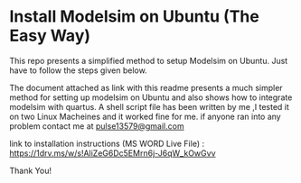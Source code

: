 # Install Modelsim on Ubuntu (The Easy Way)

This repo presents a simplified method to setup Modelsim on Ubuntu. Just have to follow the steps given below.

The document attached as link with this readme presents a much simpler method for setting up modelsim on Ubuntu and 
also shows how to integrate modelsim with quartus.
A shell script file has been written by me ,I tested it on two Linux Macheines and it worked fine for me.
if anyone ran into any problem contact me at pulse13579@gmail.com

link to installation instructions (MS WORD Live File) : https://1drv.ms/w/s!AliZeG6Dc5EMrn6j-J6qW_kOwGvv

Thank You!


